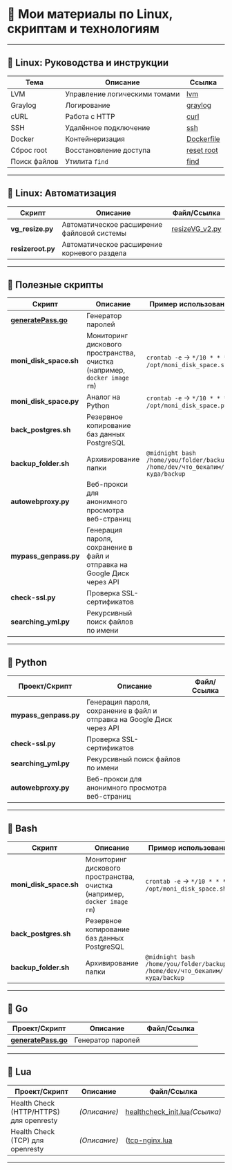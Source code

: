# 📂 Мои материалы по Linux, скриптам и технологиям

---

## 📌 Linux: Руководства и инструкции

| Тема       | Описание                     | Ссылка                                                                 |
|------------|------------------------------|------------------------------------------------------------------------|
| LVM        | Управление логическими томами | [lvm](https://github.com/suharevA/my/blob/main/lvm)                  |
| Graylog    | Логирование                  | [graylog](https://github.com/suharevA/my/blob/main/graylog)          |
| cURL       | Работа с HTTP                | [curl](https://github.com/suharevA/my/blob/main/curl)                |
| SSH        | Удалённое подключение         | [ssh](https://github.com/suharevA/my/blob/main/ssh)                  |
| Docker     | Контейнеризация              | [Dockerfile](https://github.com/suharevA/my/blob/main/Dockerfile)     |
| Сброс root | Восстановление доступа       | [reset root](https://github.com/suharevA/my/blob/main/resetroot)      |
| Поиск файлов | Утилита `find`             | [find](https://github.com/suharevA/my/blob/main/find)                |

---

## 📌 Linux: Автоматизация

| Скрипт               | Описание                              | Файл/Ссылка                          |
|----------------------|---------------------------------------|---------------------------------------|
| **vg_resize.py**     | Автоматическое расширение файловой системы | [resizeVG_v2.py](automation/resizeVG_v2.py) |
| **resizeroot.py**    | Автоматическое расширение корневого раздела |                                       |

---

## 📌 Полезные скрипты

| Скрипт                     | Описание                                                                 | Пример использования/Запуск         |
|----------------------------|--------------------------------------------------------------------------|--------------------------------------|
| **[generatePass.go](generatePass.go)** | Генератор паролей                                                        |                                      |
| **moni_disk_space.sh**     | Мониторинг дискового пространства, очистка (например, `docker image rm`) | `crontab -e` → `*/10 * * * * /opt/moni_disk_space.sh` |
| **moni_disk_space.py**     | Аналог на Python                                                         | `crontab -e` → `*/10 * * * * /opt/moni_disk_space.py` |
| **back_postgres.sh**       | Резервное копирование баз данных PostgreSQL                              |                                      |
| **backup_folder.sh**       | Архивирование папки                                                     | `@midnight bash /home/you/folder/backup_folder.sh /home/dev/что_бекапим/ /home/куда/backup` |
| **autowebproxy.py**        | Веб-прокси для анонимного просмотра веб-страниц                          |                                      |
| **mypass_genpass.py**      | Генерация пароля, сохранение в файл и отправка на Google Диск через API |                                      |
| **check-ssl.py**           | Проверка SSL-сертификатов                                                |                                      |
| **searching_yml.py**       | Рекурсивный поиск файлов по имени                                        |                                      |

---

## 🐍 Python

| Проект/Скрипт          | Описание                                                                 | Файл/Ссылка                          |
|------------------------|--------------------------------------------------------------------------|---------------------------------------|
| **mypass_genpass.py**  | Генерация пароля, сохранение в файл и отправка на Google Диск через API |                                       |
| **check-ssl.py**       | Проверка SSL-сертификатов                                                |                                       |
| **searching_yml.py**   | Рекурсивный поиск файлов по имени                                        |                                       |
| **autowebproxy.py**    | Веб-прокси для анонимного просмотра веб-страниц                          |                                       |

---

## 📜 Bash

| Скрипт                     | Описание                                                                 | Пример использования/Запуск         |
|----------------------------|--------------------------------------------------------------------------|--------------------------------------|
| **moni_disk_space.sh**     | Мониторинг дискового пространства, очистка (например, `docker image rm`) | `crontab -e` → `*/10 * * * * /opt/moni_disk_space.sh` |
| **back_postgres.sh**       | Резервное копирование баз данных PostgreSQL                              |                                      |
| **backup_folder.sh**       | Архивирование папки                                                     | `@midnight bash /home/you/folder/backup_folder.sh /home/dev/что_бекапим/ /home/куда/backup` |

---

## 🦊 Go

| Проект/Скрипт          | Описание                     | Файл/Ссылка                          |
|------------------------|------------------------------|---------------------------------------|
| **[generatePass.go](generatePass.go)** | Генератор паролей |                                       |

---

## 🌙 Lua

| Проект/Скрипт                           | Описание                     | Файл/Ссылка             |
|-----------------------------------------|------------------------------|-------------------------|
| Health Check (HTTP/HTTPS) для openresty | *(Описание)* | [healthcheck_init.lua](lua/healthcheck_init.lua)*(Ссылка)* |
| Health Check (TCP) для openresty        | *(Описание)* | ([tcp-nginx.lua](lua/tcp-nginx.lua) |
---
